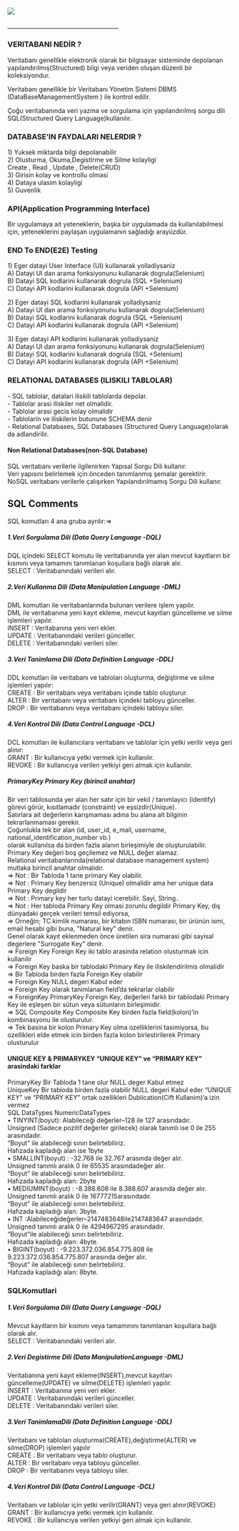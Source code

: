 <h3><img src="https://dataera.com.tr/wp-content/uploads/2018/07/postgresql-logo-1-820x450.jpg"/></h3>
_______________________________________
<h3>VERITABANI NEDİR ?</h3>
<p>Veritabanı genellikle elektronik olarak bir bilgisayar sisteminde depolanan yapılandırılmış(Structured) bilgi veya veriden oluşan düzenli bir koleksiyondur.</p> 
<p>Veritabanı genellikle bir Veritabanı Yönetim Sistemi DBMS (DataBaseManagementSystem ) ile kontrol edilir.</p> 
<p>Çoğu veritabanında veri yazma ve sorgulama için yapılandırılmış sorgu dili SQL(Structured Query Language)kullanılır.</p>

<h3>DATABASE’IN FAYDALARI NELERDIR ?</h3> 
1) Yuksek miktarda bilgi depolanabilir<br> 
2) Olusturma, Okuma,Degistirme ve Silme kolayligi<br> 
    Create , Read , Update     , Delete(CRUD)<br>
3) Girisin kolay ve kontrollu olmasi <br>
4) Dataya ulasim kolayligi <br>
5) Guvenlik<br>
<h3>API(Application Programming Interface)</h3> 
Bir uygulamaya ait yeteneklerin, başka bir uygulamada da kullanılabilmesi için, yeteneklerini paylaşan uygulamanın sağladığı arayüzdür.<br>
<h3>END To END(E2E) Testing</h3> 
<p>1) Eger datayi User Interface (UI) kullanarak yolladiysaniz<br> 
  A) Datayi UI dan arama fonksiyonunu kullanarak dogrula(Selenium)<br>
  B) Datayi SQL kodlarini kullanarak dogrula (SQL +Selenium)<br>
  C) Datayi API kodlarini kullanarak dogrula (API +Selenium)<br></p>
<p>2) Eger datayi SQL kodlarini kullanarak yolladiysaniz<br> 
  A) Datayi UI dan arama fonksiyonunu kullanarak dogrula(Selenium)<br> 
  B) Datayi SQL kodlarini kullanarak dogrula (SQL +Selenium)<br> 
  C) Datayi API kodlarini kullanarak dogrula (API +Selenium)<br></p> 
<p>3) Eger datayi API kodlarini kullanarak yolladiysaniz<br>
  A) Datayi UI dan arama fonksiyonunu kullanarak dogrula(Selenium)<br> 
  B) Datayi SQL kodlarini kullanarak dogrula (SQL +Selenium)<br> 
  C) Datayi API kodlarini kullanarak dogrula (API +Selenium)<br></p>
<h3>RELATIONAL DATABASES (ILISKILI TABLOLAR)</h3> 
- SQL tablolar, datalari iliskili tablolarda depolar.<br> 
- Tablolar arasi iliskiler net olmalidir.<br> 
- Tablolar arasi gecis kolay olmalidir<br> 
- Tablolarin ve iliskilerin butunune SCHEMA denir<br> 
- Relational Databases, SQL Databases (Structured Query Language)olarak da adlandirilir.<br>
<h4>Non Relational Databases(non-SQL Database)</h4>
SQL veritabanı verilerle ilgilenirken Yapısal Sorgu Dili kullanır.<br> 
Veri yapısını belirlemek için önceden tanımlanmış şemalar gerektirir.<br> 
NoSQL veritabanı verilerle çalışırken Yapılandırılmamış Sorgu Dili kullanır.<br>
  
<h2>SQL Comments</h2>
   SQL komutları 4 ana gruba ayrılır:=><br> 
  <h5>1.Veri Sorgulama Dili (Data Query Language -DQL)</h5>
   DQL içindeki SELECT komutu ile veritabanında yer alan mevcut kayıtların bir kısmını veya tamamını tanımlanan koşullara bağlı olarak alır. <br>
   SELECT : Veritabanındaki verileri alır.<br> 
  <h5>2.Veri Kullanma Dili (Data Manipulation Language -DML)</h5> 
   DML komutları ile veritabanlarında bulunan verilere işlem yapılır.<br> 
   DML ile veritabanına yeni kayıt ekleme, mevcut kayıtları güncelleme ve silme işlemleri yapılır.<br> 
   INSERT : Veritabanına yeni veri ekler.<br> 
   UPDATE : Veritabanındaki verileri günceller.<br> 
   DELETE : Veritabanındaki verileri siler.<br> 
  <h5>3.Veri Tanimlama Dili (Data Definition Language -DDL)</h5> 
   DDL komutları ile veritabanı ve tabloları oluşturma, değiştirme ve silme işlemleri yapılır:<br>  
    CREATE : Bir veritabanı veya veritabanı içinde tablo oluşturur.<br>  
    ALTER : Bir veritabanı veya veritabanı içindeki tabloyu günceller.<br>  
    DROP : Bir veritabanını veya veritabanı içindeki tabloyu siler.<br>  
  <h5>4.Veri Kontrol Dili (Data Control Language -DCL)</h5>  
   DCL komutları ile kullanıcılara veritabanı ve tablolar için yetki verilir veya geri alınır:<br>  
    GRANT : Bir kullanıcıya yetki vermek için kullanılır.<br>  
    REVOKE : Bir kullanıcıya verilen yetkiyi geri almak için kullanılır.<br> 
<h5>PrimaryKey Primary Key (birincil anahtar)</h5> 
 Bir veri tablosunda yer alan her satır için bir vekil / tanımlayıcı (identify) görevi görür, kısıtlamadır (constraint) ve eşsizdir(Unique).<br>  
 Satırlara ait değerlerin karışmaması adına bu alana ait bilginin tekrarlanmaması gerekir.<br>  
 Çoğunlukla tek bir alan (id, user_id, e_mail, username, national_identification_number vb.)<br>  
 olarak kullanılsa da birden fazla alanın birleşimiyle de oluşturulabilir.<br>  
 Primary Key değeri boş geçilemez ve NULL değer alamaz.<br>  
 Relational veritabanlarında(relational database management system) mutlaka birincil anahtar olmalıdır.<br>  
  =>  Not : Bir Tabloda 1 tane primary Key olabilir.<br>  
  =>  Not : Primary Key benzersiz (Unique) olmalidir ama her unique data Primary Key degildir<br>  
  =>  Not : Primary key her turlu datayi icerebilir. Sayi, String..<br>  
  =>  Not : Her tabloda Primary Key olmasi zorunlu degildir Primary Key, dış dünyadaki gerçek verileri temsil ediyorsa,<br>  
  =>  Orneğin; TC kimlik numarası, bir kitabın ISBN numarası, bir ürünün ismi, email hesabi gibi buna, "Natural key" denir.<br>  
  Genel olarak kayıt eklenmeden önce üretilen sira numarasi gibi sayisal degerlere  "Surrogate Key" denir.<br> 
 => Foreign Key Foreign Key iki tablo arasinda relation olusturmak icin kullanilir<br>  
 => Foreign Key baska bir tablodaki Primary Key ile iliskilendirilmis olmalidir<br>  
 => Bir Tabloda birden fazla Foreign Key olabilir<br>  
 => Foreign Key NULL degeri Kabul eder<br>  
 => Foreign Key olarak tanimlanan field’da tekrarlar olabilir<br>  
 => ForeignKey PrimaryKey Foreign Key, değerleri farklı bir tablodaki Primary Key ile eşleşen bir sütun veya sütunların birleşimidir.<br> 
 => SQL Composite Key Composite Key birden fazla field(kolon)’in kombinasyonu ile olusturulur.<br>  
 => Tek basina bir kolon Primary Key olma ozelliklerini tasimiyorsa, bu ozellikleri elde etmek icin birden fazla kolon birlestirilerek Primary olusturulur<br> 
<h4>UNIQUE KEY & PRIMARYKEY “UNIQUE KEY” ve “PRIMARY KEY” arasindaki farklar</h4> 
PrimaryKey Bir Tabloda 1 tane olur NULL deger Kabul etmez<br>  
UniqueKey Bir tabloda birden fazla olabilir NULL degeri Kabul eder “UNIQUE KEY” ve “PRIMARY KEY” ortak ozellikleri Dublication(Cift Kullanim)’a izin vermez<br> 
SQL DataTypes NumericDataTypes<br>  
• TINYINT(boyut): Alabileceği değerler–128 ile 127 arasındadır.<br>  
 Unsigned (Sadece pozitif değerler girilecek) olarak tanımlı ise 0 ile 255 arasındadır.<br>  
 “Boyut” ile alabileceği sınırı belirtebiliriz.<br> 
 Hafızada kapladığı alan ise 1byte<br>  
• SMALLINT(boyut) : -32.768 ile 32.767 arasında değer alır.<br>  
 Unsigned tanımlı aralık 0 ile 65535 arasındadeğer alır.<br>  
 “Boyut” ile alabileceği sınırı belirtebiliriz.<br>  
 Hafızada kapladığı alan: 2byte<br>  
• MEDIUMINT(boyut) : -8.388.608 ile 8.388.607 arasında değer alır.<br>  
 Unsigned tanımlı aralık 0 ile 16777215arasındadır.<br>  
 “Boyut” ile alabileceği sınırı belirtebiliriz.<br>  
 Hafızada kapladığı alan: 3byte.<br>  
• INT :Alabileceğideğerler–2147483648ile2147483647 arasındadır.<br>  
 Unsigned tanımlı aralık 0 ile 4294967295 arasındadır.<br>  
 “Boyut”ile alabileceği sınırı belirtebiliriz.<br>  
 Hafızada kapladığı alan: 4byte.<br>  
• BIGINT(boyut) : -9.223.372.036.854.775.808 ile 9.223.372.036.854.775.807 arasında değer alır.<br>  
 “Boyut” ile alabileceği sınırı belirtebiliriz.<br>  
 Hafızada kapladığı alan: 8byte.<br> 
<h3>SQLKomutlari</h3> 
<h5>1.Veri Sorgulama Dili (Data Query Language -DQL)</h5> 
Mevcut kayıtların bir kısmını veya tamamınını tanımlanan koşullara bağlı olarak alır.<br>  
 SELECT : Veritabanındaki verileri alır.<br>  
<h5>2.Veri Degistirme Dili (Data ManipulationLanguage -DML)</h5> 
 Veritabanına yeni kayıt ekleme(INSERT),mevcut kayıtları güncelleme(UPDATE) ve silme(DELETE) işlemleri yapılır.<br>  
  INSERT : Veritabanına yeni veri ekler.<br>  
  UPDATE : Veritabanındaki verileri günceller.<br>  
  DELETE : Veritabanındaki verileri siler.<br> 
<h5>3.Veri TanimlamaDili (Data Definition Language -DDL)</h5>
 Veritabanı ve tabloları oluşturma(CREATE),değiştirme(ALTER) ve silme(DROP) işlemleri yapılır<br>  
  CREATE : Bir veritabanı veya tablo oluşturur.<br>  
  ALTER : Bir veritabanı veya tabloyu günceller.<br>  
  DROP : Bir veritabanını veya tabloyu siler.<br>  
<h5>4.Veri Kontrol Dili (Data Control Language -DCL)</h5>
 Veritabanı ve tablolar için yetki verilir(GRANT) veya geri alınır(REVOKE)<br>  
  GRANT : Bir kullanıcıya yetki vermek için kullanılır.<br>  
  REVOKE : Bir kullanıcıya verilen yetkiyi geri almak için kullanılır.<br> 
